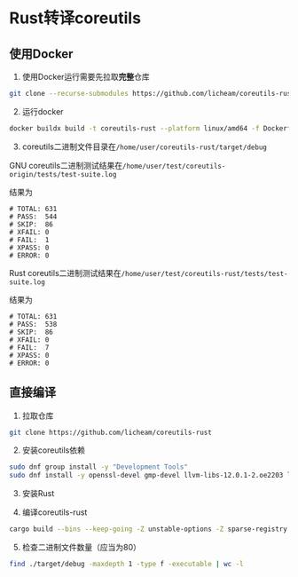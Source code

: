 # Rust转译coreutils

## 使用Docker

1. 使用Docker运行需要先拉取**完整**仓库
```bash
git clone --recurse-submodules https://github.com/licheam/coreutils-rust
```

2. 运行docker
```bash
docker buildx build -t coreutils-rust --platform linux/amd64 -f Dockerfile ./
```

3. coreutils二进制文件目录在`/home/user/coreutils-rust/target/debug`

GNU coreutils二进制测试结果在`/home/user/test/coreutils-origin/tests/test-suite.log`

结果为
```
# TOTAL: 631
# PASS:  544
# SKIP:  86
# XFAIL: 0
# FAIL:  1
# XPASS: 0
# ERROR: 0
```

Rust coreutils二进制测试结果在`/home/user/test/coreutils-rust/tests/test-suite.log`

结果为
```
# TOTAL: 631
# PASS:  538
# SKIP:  86
# XFAIL: 0
# FAIL:  7
# XPASS: 0
# ERROR: 0
```

## 直接编译

1. 拉取仓库
```bash
git clone https://github.com/licheam/coreutils-rust
```

2. 安装coreutils依赖
``` bash
sudo dnf group install -y "Development Tools"
sudo dnf install -y openssl-devel gmp-devel llvm-libs-12.0.1-2.oe2203 llvm-devel-12.0.1-2.oe2203 clang-devel cmake
```

3. 安装Rust

4. 编译coreutils-rust
```bash
cargo build --bins --keep-going -Z unstable-options -Z sparse-registry # 出现几个binary编译失败属正常现象
```

5. 检查二进制文件数量（应当为80）
```bash
find ./target/debug -maxdepth 1 -type f -executable | wc -l
```